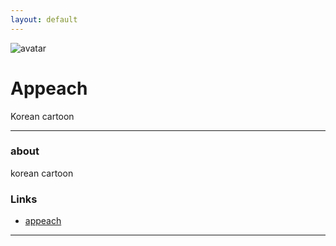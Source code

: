 ```yaml
---
layout: default
---
```


![avatar](avatar.jpg)

# Appeach

Korean cartoon

- - -

### about

korean cartoon 

### Links

 * [appeach](http://blog.infographs.tw)
- - -
